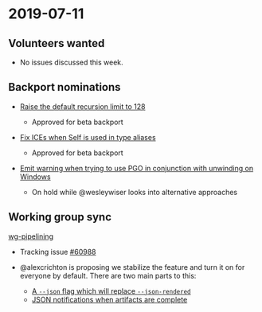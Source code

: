 # 2019-07-11

## Volunteers wanted

- No issues discussed this week.

## Backport nominations

- [Raise the default recursion limit to 128](https://github.com/rust-lang/rust/pull/62450)
  - Approved for beta backport

- [Fix ICEs when Self is used in type aliases](https://github.com/rust-lang/rust/pull/62417)
  - Approved for beta backport
  
- [Emit warning when trying to use PGO in conjunction with unwinding on Windows](https://github.com/rust-lang/rust/pull/61853)
  - On hold while @wesleywiser looks into alternative approaches

## Working group sync

[wg-pipelining](https://github.com/rust-lang/compiler-team/blob/master/content/docs/working-groups/pipelining/_index.md)

- Tracking issue [#60988](https://github.com/rust-lang/rust/issues/60988)

- @alexcrichton is proposing we stabilize the feature and turn it on for everyone by default.
There are two main parts to this:
  - [A `--json` flag which will replace `--json-rendered`](https://github.com/rust-lang/rust/issues/60987#issuecomment-509310492)
  - [JSON notifications when artifacts are complete](https://github.com/rust-lang/rust/issues/60419#issuecomment-502228173)
